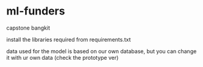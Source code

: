 # ml-funders
 capstone bangkit

install the libraries required from requirements.txt

data used for the model is based on our own database, but you can change it with ur own data (check the prototype ver)

